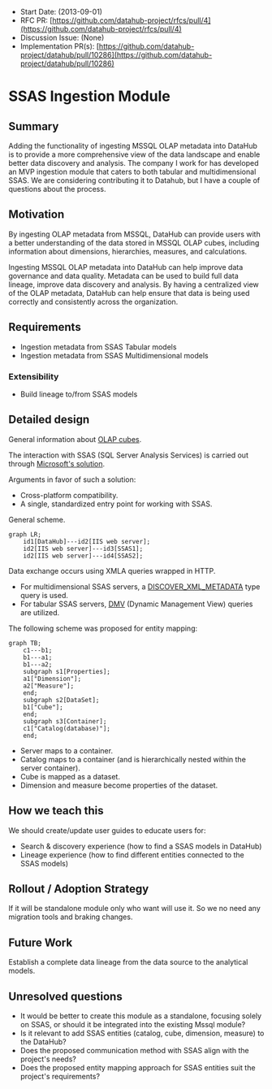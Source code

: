 - Start Date: (2013-09-01)
- RFC PR: [https://github.com/datahub-project/rfcs/pull/4](https://github.com/datahub-project/rfcs/pull/4)
- Discussion Issue: (None)
- Implementation PR(s): [https://github.com/datahub-project/datahub/pull/10286](https://github.com/datahub-project/datahub/pull/10286)

# SSAS Ingestion Module

## Summary

Adding the functionality of ingesting MSSQL OLAP metadata into DataHub is to provide a more comprehensive view of the data landscape and enable better data discovery and analysis.
The company I work for has developed an MVP ingestion module that caters to both tabular and multidimensional SSAS. We are considering contributing it to Datahub, but I have a couple of questions about the process.

## Motivation

By ingesting OLAP metadata from MSSQL, DataHub can provide users with a better understanding of the data stored in MSSQL OLAP cubes, including information about dimensions, hierarchies, measures, and calculations. 

Ingesting MSSQL OLAP metadata into DataHub can help improve data governance and data quality. Metadata can be used to build full data lineage, improve data discovery and analysis. By having a centralized view of the OLAP metadata, DataHub can help ensure that data is being used correctly and consistently across the organization.


## Requirements

- Ingestion metadata from SSAS Tabular models
- Ingestion metadata from SSAS Multidimensional models


### Extensibility

- Build lineage to/from SSAS models

## Detailed design

General information about [OLAP cubes](https://learn.microsoft.com/en-us/system-center/scsm/olap-cubes-overview?view=sc-sm-2022).


The interaction with SSAS (SQL Server Analysis Services) is carried out through [Microsoft's solution](https://learn.microsoft.com/en-us/analysis-services/instances/configure-http-access-to-analysis-services-on-iis-8-0?view=asallproducts-allversions).

Arguments in favor of such a solution:
- Cross-platform compatibility.
- A single, standardized entry point for working with SSAS.


General scheme.
```mermaid
graph LR;
    id1[DataHub]---id2[IIS web server];
    id2[IIS web server]---id3[SSAS1];
    id2[IIS web server]---id4[SSAS2];
```
Data exchange occurs using XMLA queries wrapped in HTTP.
- For multidimensional SSAS servers, a [DISCOVER_XML_METADATA](https://learn.microsoft.com/en-us/openspecs/sql_server_protocols/ms-ssas/51647299-75c7-471d-896f-a691e4114b18) type query is used.
- For tabular SSAS servers, [DMV](https://learn.microsoft.com/en-us/analysis-services/instances/use-dynamic-management-views-dmvs-to-monitor-analysis-services?view=asallproducts-allversions) (Dynamic Management View) queries are utilized.



The following scheme was proposed for entity mapping:
```mermaid
graph TB;
    c1---b1;
    b1---a1;
    b1---a2;
    subgraph s1[Properties];
    a1["Dimension"];
    a2["Measure"];
    end;
    subgraph s2[DataSet];
    b1["Cube"];
    end;
    subgraph s3[Container];
    c1["Catalog(database)"];
    end;
```
- Server maps to a container.
- Catalog maps to a container (and is hierarchically nested within the server container).
- Cube is mapped as a dataset.
- Dimension and measure become properties of the dataset.
## How we teach this

We should create/update user guides to educate users for:
 - Search & discovery experience (how to find a SSAS models in DataHub)
 - Lineage experience (how to find different entities connected to the SSAS models)

## Rollout / Adoption Strategy

If it will be standalone module only who want will use it. So we no need any migration tools and braking changes. 

## Future Work

Establish a complete data lineage from the data source to the analytical models.

## Unresolved questions

- It would be better to create this module as a standalone, focusing solely on SSAS, or should it be integrated into the existing Mssql module?
- Is it relevant to add SSAS entities (catalog, cube, dimension, measure) to the DataHub?
- Does the proposed communication method with SSAS align with the project's needs?
- Does the proposed entity mapping approach for SSAS entities suit the project's requirements?